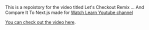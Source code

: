 This is a repoistory for the video titled Let's Checkout Remix ... And Compare It To Next.js made for [Watch Learn Youtube channel](https://watch-learn.com)

[You can check out the video here](https://youtube.com).
